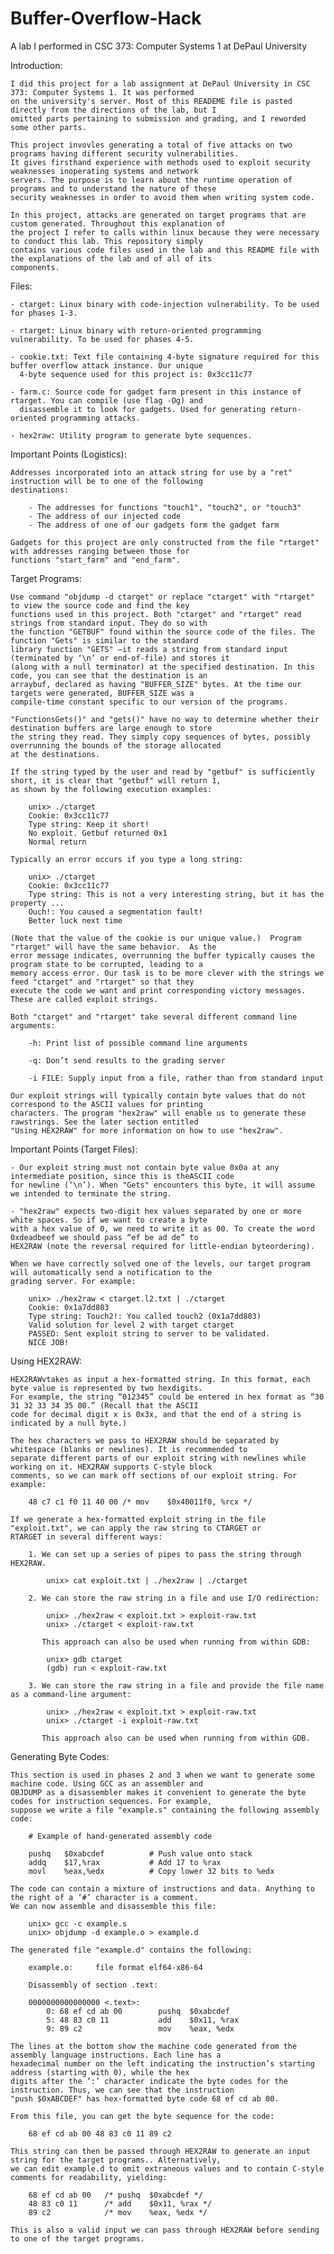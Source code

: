 # Buffer-Overflow-Hack

A lab I performed in CSC 373: Computer Systems 1 at DePaul University





Introduction:

	I did this project for a lab assignment at DePaul University in CSC 373: Computer Systems 1. It was performed
	on the university's server. Most of this READEME file is pasted directly from the directions of the lab, but I
	omitted parts pertaining to submission and grading, and I reworded some other parts.
	
	This project invovles generating a total of five attacks on two programs having different security vulnerabilities.
	It gives firsthand experience with methods used to exploit security weaknesses inoperating systems and network
	servers. The purpose is to learn about the runtime operation of programs and to understand the nature of these
	security weaknesses in order to avoid them when writing system code.
  
	In this project, attacks are generated on target programs that are custom generated. Throughout this explanation of
	the project I refer to calls within linux because they were necessary to conduct this lab. This repository simply
	contains various code files used in the lab and this README file with the explanations of the lab and of all of its
	components.  





Files:

    - ctarget: Linux binary with code-injection vulnerability. To be used for phases 1-3.

    - rtarget: Linux binary with return-oriented programming vulnerability. To be used for phases 4-5.

    - cookie.txt: Text file containing 4-byte signature required for this buffer overflow attack instance. Our unique
      4-byte sequence used for this project is: 0x3cc11c77

    - farm.c: Source code for gadget farm present in this instance of rtarget. You can compile (use flag -Og) and
      disassemble it to look for gadgets. Used for generating return-oriented programming attacks.

    - hex2raw: Utility program to generate byte sequences. 





Important Points (Logistics):

	Addresses incorporated into an attack string for use by a "ret" instruction will be to one of the following
	destinations:

		- The addresses for functions "touch1", "touch2", or "touch3"
		- The address of our injected code
		- The address of one of our gadgets form the gadget farm

	Gadgets for this project are only constructed from the file "rtarget" with addresses ranging between those for
	functions "start_farm" and "end_farm".





Target Programs:
 
	Use command "objdump -d ctarget" or replace "ctarget" with "rtarget" to view the source code and find the key
	functions used in this project.	Both "ctarget" and "rtarget" read strings from standard input. They do so with
	the function "GETBUF" found within the source code of the files. The function "Gets" is similar to the standard
	library function "GETS" —it reads a string from standard input (terminated by ‘\n’ or end-of-file) and stores it
	(along with a null terminator) at the specified destination. In this code, you can see that the destination is an
	arraybuf, declared as having "BUFFER_SIZE" bytes. At the time our targets were generated, BUFFER_SIZE was a
	compile-time constant specific to our version of the programs.

	"FunctionsGets()" and "gets()" have no way to determine whether their destination buffers are large enough to store
	the string they read. They simply copy sequences of bytes, possibly overrunning the bounds of the storage allocated
	at the destinations.

	If the string typed by the user and read by "getbuf" is sufficiently short, it is clear that "getbuf" will return 1,
	as shown by the following execution examples:

		unix> ./ctarget
		Cookie: 0x3cc11c77
		Type string: Keep it short!
		No exploit. Getbuf returned 0x1
		Normal return
	
	Typically an error occurs if you type a long string:

		unix> ./ctarget
		Cookie: 0x3cc11c77
		Type string: This is not a very interesting string, but it has the property ...
		Ouch!: You caused a segmentation fault!
		Better luck next time

	(Note that the value of the cookie is our unique value.)  Program "rtarget" will have the same behavior.  As the
	error message indicates, overrunning the buffer typically causes the program state to be corrupted, leading to a
	memory access error. Our task is to be more clever with the strings we feed "ctarget" and "rtarget" so that they
	execute the code we want and print corresponding victory messages. These are called exploit strings.

	Both "ctarget" and "rtarget" take several different command line arguments:

		-h: Print list of possible command line arguments

		-q: Don’t send results to the grading server

		-i FILE: Supply input from a file, rather than from standard input

	Our exploit strings will typically contain byte values that do not correspond to the ASCII values for printing
	characters. The program "hex2raw" will enable us to generate these rawstrings. See the later section entitled
	"Using HEX2RAW" for more information on how to use "hex2raw".





Important Points (Target Files):

	- Our exploit string must not contain byte value 0x0a at any intermediate position, since this is theASCII code
	for newline (‘\n’). When "Gets" encounters this byte, it will assume we intended to terminate the string.

	- "hex2raw" expects two-digit hex values separated by one or more white spaces. So if we want to create a byte
	with a hex value of 0, we need to write it as 00. To create the word 0xdeadbeef we should pass “ef be ad de” to
	HEX2RAW (note the reversal required for little-endian byteordering).

	When we have correctly solved one of the levels, our target program will automatically send a notification to the
	grading server. For example:

		unix> ./hex2raw < ctarget.l2.txt | ./ctarget
		Cookie: 0x1a7dd803
		Type string: Touch2!: You called touch2 (0x1a7dd803)
		Valid solution for level 2 with target ctarget
		PASSED: Sent exploit string to server to be validated.
		NICE JOB!





Using HEX2RAW:

	HEX2RAWvtakes as input a hex-formatted string. In this format, each byte value is represented by two hexdigits.
	For example, the string “012345” could be entered in hex format as “30 31 32 33 34 35 00.” (Recall that the ASCII
	code for decimal digit x is 0x3x, and that the end of a string is indicated by a null byte.)

	The hex characters we pass to HEX2RAW should be separated by whitespace (blanks or newlines). It is recommended to
	separate different parts of our exploit string with newlines while working on it. HEX2RAW supports C-style block
	comments, so we can mark off sections of our exploit string. For example:

		48 c7 c1 f0 11 40 00 /* mov    $0x40011f0, %rcx */

	If we generate a hex-formatted exploit string in the file "exploit.txt", we can apply the raw string to CTARGET or
	RTARGET in several different ways:

		1. We can set up a series of pipes to pass the string through HEX2RAW.

			unix> cat exploit.txt | ./hex2raw | ./ctarget

		2. We can store the raw string in a file and use I/O redirection:

			unix> ./hex2raw < exploit.txt > exploit-raw.txt
			unix> ./ctarget < exploit-raw.txt

		   This approach can also be used when running from within GDB:

			unix> gdb ctarget
			(gdb) run < exploit-raw.txt

		3. We can store the raw string in a file and provide the file name as a command-line argument:

			unix> ./hex2raw < exploit.txt > exploit-raw.txt
			unix> ./ctarget -i exploit-raw.txt 

		   This approach also can be used when running from within GDB.





Generating Byte Codes:

	This section is used in phases 2 and 3 when we want to generate some machine code. Using GCC as an assembler and
	OBJDUMP as a disassembler makes it convenient to generate the byte codes for instruction sequences. For example,
	suppose we write a file "example.s" containing the following assembly code:

		# Example of hand-generated assembly code

		pushq   $0xabcdef          # Push value onto stack
		addq    $17,%rax           # Add 17 to %rax
		movl    %eax,%edx          # Copy lower 32 bits to %edx

	The code can contain a mixture of instructions and data. Anything to the right of a ‘#’ character is a comment. 
	We can now assemble and disassemble this file:

		unix> gcc -c example.s
		unix> objdump -d example.o > example.d

	The generated file "example.d" contains the following:

		example.o:     file format elf64-x86-64

		Disassembly of section .text:

		0000000000000000 <.text>:
			0: 68 ef cd ab 00        pushq  $0xabcdef
			5: 48 83 c0 11           add    $0x11, %rax
			9: 89 c2                 mov    %eax, %edx

	The lines at the bottom show the machine code generated from the assembly language instructions. Each line has a
	hexadecimal number on the left indicating the instruction’s starting address (starting with 0), while the hex
	digits after the ‘:’ character indicate the byte codes for the instruction. Thus, we can see that the instruction
	"push $0xABCDEF" has hex-formatted byte code 68 ef cd ab 00.

	From this file, you can get the byte sequence for the code:

		68 ef cd ab 00 48 83 c0 11 89 c2

	This string can then be passed through HEX2RAW to generate an input string for the target programs.. Alternatively,
	we can edit example.d to omit extraneous values and to contain C-style comments for readability, yielding:

		68 ef cd ab 00   /* pushq  $0xabcdef */
		48 83 c0 11      /* add    $0x11, %rax */
		89 c2            /* mov    %eax, %edx */

	This is also a valid input we can pass through HEX2RAW before sending to one of the target programs.




